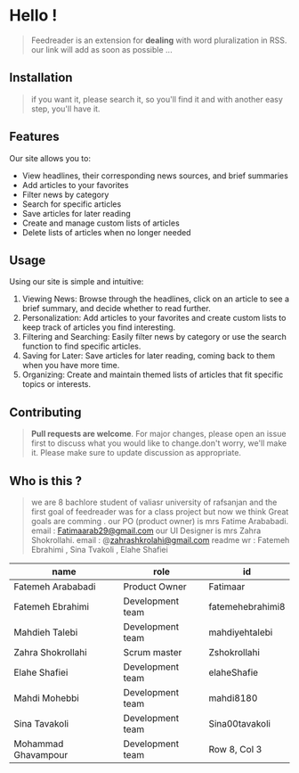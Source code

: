 
# Hello !

>Feedreader is an extension for **dealing** with word pluralization in RSS.
our link will add as soon as possible ...

## Installation
>if you want it, please search it, so you'll find it and with another easy step, you'll have it.

## Features
Our site allows you to:
- View headlines, their corresponding news sources, and brief summaries
- Add articles to your favorites
- Filter news by category
- Search for specific articles
- Save articles for later reading
- Create and manage custom lists of articles
- Delete lists of articles when no longer needed
  
## Usage
Using our site is simple and intuitive:
1. Viewing News: Browse through the headlines, click on an article to see a brief summary, and decide whether to read further.
2. Personalization: Add articles to your favorites and create custom lists to keep track of articles you find interesting.
3. Filtering and Searching: Easily filter news by category or use the search function to find specific articles.
4. Saving for Later: Save articles for later reading, coming back to them when you have more time.
5. Organizing: Create and maintain themed lists of articles that fit specific topics or interests.
   
## Contributing
>**Pull requests are welcome**. For major changes, please open an issue first
to discuss what you would like to change.don't worry, we'll make it.
Please make sure to update discussion as appropriate.

## Who is this ?

>we are 8 bachlore student of valiasr university of rafsanjan and the first goal of feedreader was for a class project but now we think Great goals are comming .
our PO (product owner) is mrs Fatime Arababadi.
email : Fatimaarab29@gmail.com
our UI Designer is mrs Zahra Shokrollahi.
email : @zahrashkrolahi@gmail.com
readme wr : Fatemeh Ebrahimi , Sina Tvakoli , Elahe Shafiei
>


| name | role | id |
| -------- | -------- | -------- |
| Fatemeh Arababadi |Product Owner| Fatimaar |
| Fatemeh Ebrahimi |Development team| fatemehebrahimi8 |
| Mahdieh Talebi | Development team|mahdiyehtalebi |
| Zahra Shokrollahi | Scrum master | Zshokrollahi |
| Elahe Shafiei | Development team | elaheShafie |
| Mahdi Mohebbi | Development team| mahdi8180 |
| Sina Tavakoli | Development team| Sina00tavakoli|
| Mohammad Ghavampour | Development team | Row 8, Col 3 |
